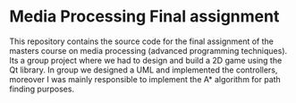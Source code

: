 # Media Processing Final assignment

This repository contains the source code for the final assignment of the masters course on media processing (advanced programming techniques). Its a group project where we had to design and build a 2D game using the Qt library. In group we designed a UML and implemented the controllers, moreover I was mainly responsible to implement the A* algorithm for path finding purposes.